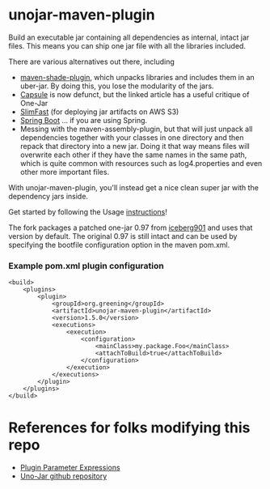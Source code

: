 # unojar-maven-plugin

Build an executable jar containing all dependencies as internal, intact jar files. This means you can ship one jar file with all the libraries included.

There are various alternatives out there, including
* [maven-shade-plugin](https://maven.apache.org/plugins/maven-shade-plugin/), which unpacks libraries and includes them in an uber-jar. By doing this, you lose the modularity of the jars.
* [Capsule](https://medium.com/testable-io/packaging-java-applications-beware-of-one-jar-a2f5ee116f48) is now defunct, but the linked article has a useful critique of One-Jar
* [SlimFast](https://product.hubspot.com/blog/the-fault-in-our-jars-why-we-stopped-building-fat-jars) (for deploying jar artifacts on AWS S3)
* [Spring Boot](https://www.baeldung.com/deployable-fat-jar-spring-boot) ... if you are using Spring.
* Messing with the maven-assembly-plugin, but that will just unpack all dependencies together with your classes in one directory and then repack that directory into a new jar. Doing it that way means files will overwrite each other if they have the same names in the same path, which is quite common with resources such as log4.properties and even other more important files.

With unojar-maven-plugin, you'll instead get a nice clean super jar with the dependency jars inside.

Get started by following the Usage [instructions](http://one-jar.sourceforge.net/index.php%3Fpage%3Dgetting-started)!

The fork packages a patched one-jar 0.97 from [iceberg901](https://github.com/iceberg901/sbt-onejar/commit/0fb0f829941aac4074be47cec4899b8b5a86d961) and uses that version  by default. The original 0.97 is still intact and can be used by specifying the bootfile configuration option in the maven pom.xml.

### Example pom.xml plugin configuration

```
<build>
    <plugins>
        <plugin>
            <groupId>org.greening</groupId>
            <artifactId>unojar-maven-plugin</artifactId>
            <version>1.5.0</version>
            <executions>
                <execution>
                    <configuration>
                        <mainClass>my.package.Foo</mainClass>
                        <attachToBuild>true</attachToBuild>
                    </configuration>
                </execution>
            </executions>
        </plugin>
    </plugins>
</build>
```
# References for folks modifying this repo

* [Plugin Parameter Expressions](https://maven.apache.org/ref/3.6.3/maven-core/apidocs/org/apache/maven/plugin/PluginParameterExpressionEvaluator.html)
* [Uno-Jar github repository](https://github.com/nsoft/uno-jar)

